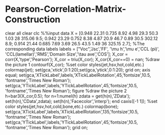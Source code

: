 # Pearson-Correlation-Matrix-Construction
clear all
clear
clc
%%input data
X = [0.948	22.31	0.735	8.92	4.98	29.3	50.3	1.03	28	315.06	9.5;
0.942	23.29	0.752	8.38	4.87	20.9	46.7	0.89	30.5	302.12	8.9;
0.914	21.44	0.685	7.69	3.69	26.5	43.5	1.49	36	325.15	2.7];
%The corresponding data labels
labels = ["Voc",'Jsc','FF',	'\mu h','\mu e','CCL (pi)',	'CCL(lamellar)','RMS','Domain Size','\tau ave','COS'];
X_cor = corr(X,'type','Pearson'); 
X_cor = triu(X_cor);
X_cor(X_cor==0) = nan;
%draw the picture 1
contourf(X_cor);
%set color styles(jet,hsv,hot,cold,etc.)
colormap(jet);
set(gca,'xtick',0:1:20);set(gca,'ytick',0:1:20);
grid on; axis equal;
set(gca,'XTickLabel',labels,'XTickLabelRotation',45,'fontsize',10.5, 'fontname','Times New Roman');
set(gca,'YTickLabel',labels,'YTickLabelRotation',45,'fontsize',10.5, 'fontname','Times New Roman');
figure
%draw the picture 2
h=bar3(X_cor,0.5);
for n=1:numel(h)
    zdata = get(h(n),'ZData');
    set(h(n),'CData',zdata);
    set(h(n),'Facecolor','interp');
end 
caxis([-1 1]);
%set color styles(jet,hsv,hot,cold,bone,etc.)
colormap(bone);
set(gca,'XTickLabel',labels,'XTickLabelRotation',135,'fontsize',10.5, 'fontname','Times New Roman');
set(gca,'YTickLabel',labels,'YTickLabelRotation',45,'fontsize',10.5, 'fontname','Times New Roman');
grid on; 
